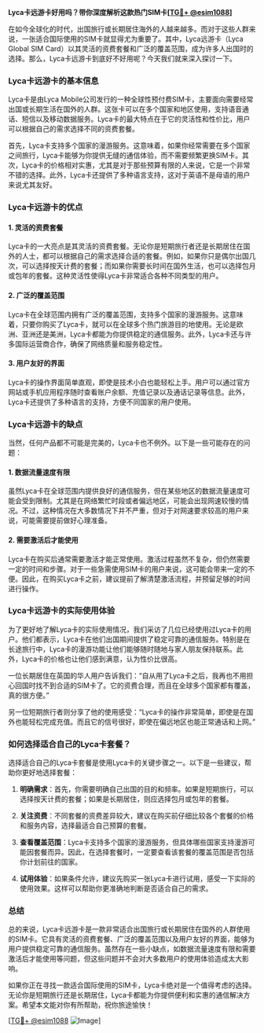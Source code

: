 **Lyca卡远游卡好用吗？带你深度解析这款热门SIM卡[[TG💪+ @esim1088](https://t.me/s/esim1088)]**

在如今全球化的时代，出国旅行或长期居住海外的人越来越多。而对于这些人群来说，一张适合国际使用的SIM卡就显得尤为重要了。其中，Lyca远游卡（Lyca Global SIM Card）以其灵活的资费套餐和广泛的覆盖范围，成为许多人出国时的选择。那么，Lyca卡远游卡到底好不好用呢？今天我们就来深入探讨一下。

### Lyca卡远游卡的基本信息

Lyca卡是由Lyca Mobile公司发行的一种全球性预付费SIM卡，主要面向需要经常出国或长期生活在国外的人群。这张卡可以在多个国家和地区使用，支持语音通话、短信以及移动数据服务。Lyca卡的最大特点在于它的灵活性和性价比，用户可以根据自己的需求选择不同的资费套餐。

首先，Lyca卡支持多个国家的漫游服务。这意味着，如果你经常需要在多个国家之间旅行，Lyca卡能够为你提供无缝的通信体验，而不需要频繁更换SIM卡。其次，Lyca卡的价格相对实惠，尤其是对于那些预算有限的人来说，它是一个非常不错的选择。此外，Lyca卡还提供了多种语言支持，这对于英语不是母语的用户来说尤其友好。

### Lyca卡远游卡的优点

#### 1. 灵活的资费套餐

Lyca卡的一大亮点是其灵活的资费套餐。无论你是短期旅行者还是长期居住在国外的人士，都可以根据自己的需求选择合适的套餐。例如，如果你只是偶尔出国几次，可以选择按天计费的套餐；而如果你需要长时间在国外生活，也可以选择包月或包年的套餐。这种灵活性使得Lyca卡非常适合各种不同类型的用户。

#### 2. 广泛的覆盖范围

Lyca卡在全球范围内拥有广泛的覆盖范围，支持多个国家的漫游服务。这意味着，只要你购买了Lyca卡，就可以在全球多个热门旅游目的地使用。无论是欧洲、亚洲还是美洲，Lyca卡都能为你提供稳定的通信服务。此外，Lyca卡还与许多国际运营商合作，确保了网络质量和服务稳定性。

#### 3. 用户友好的界面

Lyca卡的操作界面简单直观，即使是技术小白也能轻松上手。用户可以通过官方网站或手机应用程序随时查看账户余额、充值记录以及通话记录等信息。此外，Lyca卡还提供了多种语言的支持，方便不同国家的用户使用。

### Lyca卡远游卡的缺点

当然，任何产品都不可能是完美的，Lyca卡也不例外。以下是一些可能存在的问题：

#### 1. 数据流量速度有限

虽然Lyca卡在全球范围内提供良好的通信服务，但在某些地区的数据流量速度可能会受到限制。尤其是在网络繁忙时段或者偏远地区，可能会出现网速较慢的情况。不过，这种情况在大多数情况下并不严重，但对于对网速要求较高的用户来说，可能需要提前做好心理准备。

#### 2. 需要激活后才能使用

Lyca卡在购买后通常需要激活才能正常使用。激活过程虽然不复杂，但仍然需要一定的时间和步骤。对于一些急需使用SIM卡的用户来说，这可能会带来一定的不便。因此，在购买Lyca卡之前，建议提前了解清楚激活流程，并预留足够的时间进行操作。

### Lyca卡远游卡的实际使用体验

为了更好地了解Lyca卡的实际使用情况，我们采访了几位已经使用过Lyca卡的用户。他们都表示，Lyca卡在他们出国期间提供了稳定可靠的通信服务。特别是在长途旅行中，Lyca卡的漫游功能让他们能够随时随地与家人朋友保持联系。此外，Lyca卡的价格也让他们感到满意，认为性价比很高。

一位长期居住在英国的华人用户告诉我们：“自从用了Lyca卡之后，我再也不用担心回国时找不到合适的SIM卡了。它的资费合理，而且在全球多个国家都有覆盖，真的很方便。”

另一位短期旅行者则分享了他的使用感受：“Lyca卡的操作非常简单，即使是在国外也能轻松完成充值。而且它的信号很好，即使在偏远地区也能正常通话和上网。”

### 如何选择适合自己的Lyca卡套餐？

选择适合自己的Lyca卡套餐是使用Lyca卡的关键步骤之一。以下是一些建议，帮助你更好地选择套餐：

1. **明确需求**：首先，你需要明确自己出国的目的和频率。如果是短期旅行，可以选择按天计费的套餐；如果是长期居住，则应选择包月或包年的套餐。
   
2. **关注资费**：不同套餐的资费差异较大，建议在购买前仔细比较各个套餐的价格和服务内容，选择最适合自己预算的套餐。

3. **查看覆盖范围**：Lyca卡支持多个国家的漫游服务，但具体哪些国家支持漫游可能因套餐而异。因此，在选择套餐时，一定要查看该套餐的覆盖范围是否包括你计划前往的国家。

4. **试用体验**：如果条件允许，建议先购买一张Lyca卡进行试用，感受一下实际的使用效果。这样可以帮助你更准确地判断是否适合自己的需求。

### 总结

总的来说，Lyca卡远游卡是一款非常适合出国旅行或长期居住在国外的人群使用的SIM卡。它具有灵活的资费套餐、广泛的覆盖范围以及用户友好的界面，能够为用户提供稳定可靠的通信服务。虽然存在一些小缺点，如数据流量速度有限和需要激活后才能使用等问题，但这些问题并不会对大多数用户的使用体验造成太大影响。

如果你正在寻找一款适合国际使用的SIM卡，Lyca卡绝对是一个值得考虑的选择。无论你是短期旅行还是长期居住，Lyca卡都能为你提供便利和实惠的通信解决方案。希望本文能对你有所帮助，祝你旅途愉快！

[[TG💪+ @esim1088](https://t.me/s/esim1088) ![Image](https://i.postimg.cc/4NQfJmqS/Snipaste-2025-05-13-00-14-12.png)]